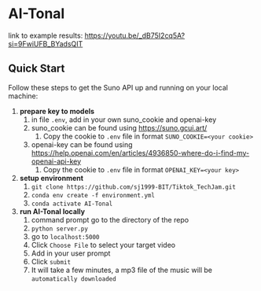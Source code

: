 # AI-Tonal
link to example results: https://youtu.be/_dB75I2cq5A?si=9FwiUFB_BYadsQIT
## Quick Start

Follow these steps to get the Suno API up and running on your local machine:

1. **prepare key to models**
   1. in file `.env`, add in your own suno_cookie and openai-key
   2. suno_cookie can be found using https://suno.gcui.art/
      1. Copy the cookie to `.env` file in format `SUNO_COOKIE=<your cookie>`
   3. openai-key can be found using https://help.openai.com/en/articles/4936850-where-do-i-find-my-openai-api-key
      1. Copy the cookie to `.env` file in format `OPENAI_KEY=<your key>`
2. **setup environment**
   1. `git clone https://github.com/sj1999-BIT/Tiktok_TechJam.git`
   2. `conda env create -f environment.yml`
   3.  `conda activate AI-Tonal`
3. **run AI-Tonal locally**
   1. command prompt go to the directory of the repo
   2. `python server.py`
   3. go to `localhost:5000`
   4. Click `Choose File` to select your target video
   5. Add in your user prompt
   6. Click `submit`
   7. It will take a few minutes, a mp3 file of the music will be `automatically downloaded`
